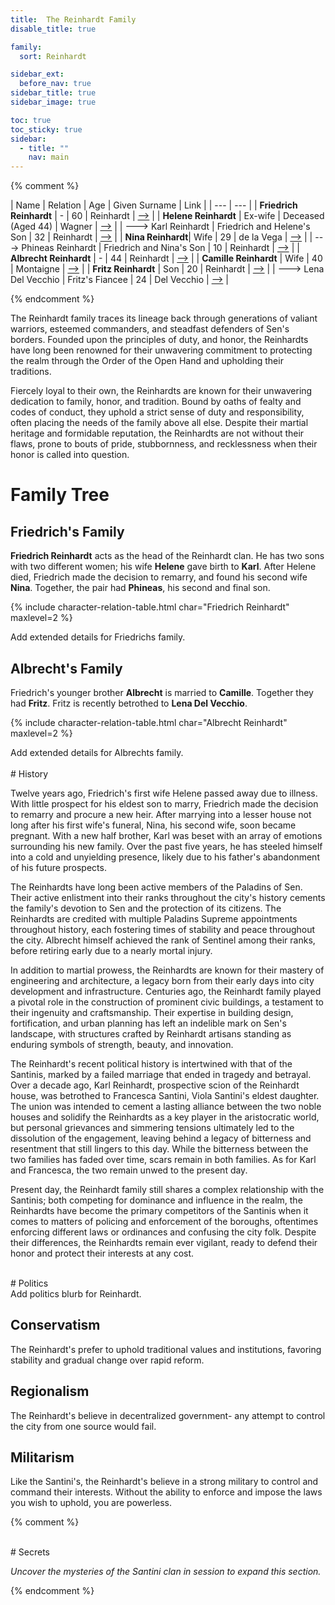 ```yaml
---
title:  The Reinhardt Family
disable_title: true

family: 
  sort: Reinhardt

sidebar_ext:
  before_nav: true
sidebar_title: true
sidebar_image: true

toc: true
toc_sticky: true
sidebar:
  - title: ""
    nav: main
---
```


{% comment %}

| Name | Relation | Age | Given Surname | Link |
| --- | --- |
| **Friedrich Reinhardt** | - | 60 | Reinhardt | [-->](/characters/friedrich-reinhardt) |
| **Helene Reinhardt** | Ex-wife | Deceased (Aged 44) | Wagner | [-->](/characters/helene-reinhardt) |
| ---> Karl Reinhardt | Friedrich and Helene's Son | 32 | Reinhardt | [-->](/characters/karl-reinhardt) |
| **Nina Reinhardt**| Wife | 29 | de la Vega | [-->](/characters/nina-reinhardt) |
| ---> Phineas Reinhardt | Friedrich and Nina's Son | 10 | Reinhardt | [-->](/characters/phineas-reinhardt) |
| **Albrecht Reinhardt** | - | 44 | Reinhardt | [-->](/characters/albrecht-reinhardt) |
| **Camille Reinhardt** | Wife | 40 | Montaigne | [-->](/characters/camille-reinhardt) |
| **Fritz Reinhardt** | Son | 20 | Reinhardt | [-->](/characters/fritz-reinhardt) |
| ---> Lena Del Vecchio | Fritz's Fiancee | 24 | Del Vecchio | [-->](/characters/lena-del-vecchio) |

{% endcomment %}

The Reinhardt family traces its lineage back through generations of valiant warriors, esteemed commanders, and steadfast defenders of Sen's borders. Founded upon the principles of duty, and honor, the Reinhardts have long been renowned for their unwavering commitment to protecting the realm through the Order of the Open Hand and upholding their traditions. 

Fiercely loyal to their own, the Reinhardts are known for their unwavering dedication to family, honor, and tradition. Bound by oaths of fealty and codes of conduct, they uphold a strict sense of duty and responsibility, often placing the needs of the family above all else. Despite their martial heritage and formidable reputation, the Reinhardts are not without their flaws, prone to bouts of pride, stubbornness, and recklessness when their honor is called into question.

# Family Tree

## Friedrich's Family

**Friedrich Reinhardt** acts as the head of the Reinhardt clan. He has two sons with two different women; his wife **Helene** gave birth to **Karl**. After Helene died, Friedrich made the decision to remarry, and found his second wife **Nina**. Together, the pair had **Phineas**, his second and final son.

{% include character-relation-table.html char="Friedrich Reinhardt" maxlevel=2 %}

<div class="todo">Add extended details for Friedrichs family.</div>

## Albrecht's Family

Friedrich's younger brother **Albrecht** is married to **Camille**. Together they had **Fritz**. Fritz is recently betrothed to **Lena Del Vecchio**. 

{% include character-relation-table.html char="Albrecht Reinhardt" maxlevel=2 %}

<div class="todo">Add extended details for Albrechts family.</div>

<br>
# History

Twelve years ago, Friedrich's first wife Helene passed away due to illness. With little prospect for his eldest son to marry, Friedrich made the decision to remarry and procure a new heir. After marrying into a lesser house not long after his first wife's funeral, Nina, his second wife, soon became pregnant. With a new half brother, Karl was beset with an array of emotions surrounding his new family. Over the past five years, he has steeled himself into a cold and unyielding presence, likely due to his father's abandonment of his future prospects.

The Reinhardts have long been active members of the Paladins of Sen. Their active enlistment into their ranks throughout the city's history cements the family's devotion to Sen and the protection of its citizens. The Reinhardts are credited with multiple Paladins Supreme appointments throughout history, each fostering times of stability and peace throughout the city. Albrecht himself achieved the rank of Sentinel among their ranks, before retiring early due to a nearly mortal injury. 

In addition to martial prowess, the Reinhardts are known for their mastery of engineering and architecture, a legacy born from their early days into city development and infrastructure. Centuries ago, the Reinhardt family played a pivotal role in the construction of prominent civic buildings, a testament to their ingenuity and craftsmanship. Their expertise in building design, fortification, and urban planning has left an indelible mark on Sen's landscape, with structures crafted by Reinhardt artisans standing as enduring symbols of strength, beauty, and innovation.

The Reinhardt's recent political history is intertwined with that of the Santinis, marked by a failed marriage that ended in tragedy and betrayal. Over a decade ago, Karl Reinhardt, prospective scion of the Reinhardt house, was betrothed to Francesca Santini, Viola Santini's eldest daughter. The union was intended to cement a lasting alliance between the two noble houses and solidify the Reinhardts as a key player in the aristocratic world, but personal grievances and simmering tensions ultimately led to the dissolution of the engagement, leaving behind a legacy of bitterness and resentment that still lingers to this day. While the bitterness between the two families has faded over time, scars remain in both families. As for Karl and Francesca, the two remain unwed to the present day.

Present day, the Reinhardt family still shares a complex relationship with the Santinis; both competing for dominance and influence in the realm, the Reinhardts have become the primary competitors of the Santinis when it comes to matters of policing and enforcement of the boroughs, oftentimes enforcing different laws or ordinances and confusing the city folk. Despite their differences, the Reinhardts remain ever vigilant, ready to defend their honor and protect their interests at any cost.

<br>
# Politics

<div class="todo">Add politics blurb for Reinhardt.</div>

<div class="tab">
<h2 id="political-ideology">Conservatism</h2>
The Reinhardt's prefer to uphold traditional values and institutions, favoring stability and gradual change over rapid reform.
<br>

<h2 id="regionalism">Regionalism</h2>
The Reinhardt's believe in decentralized government- any attempt to control the city from one source would fail. 
<br>

<h2 id="militarism">Militarism</h2>
Like the Santini's, the Reinhardt's believe in a strong military to control and command their interests. Without the ability to enforce and impose the laws you wish to uphold, you are powerless.
<br>

</div>

{% comment %}

<br>
# Secrets

_Uncover the mysteries of the Santini clan in session to expand this section._


{% endcomment %}